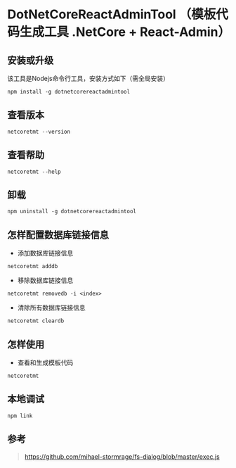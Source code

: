 # DotNetCoreReactAdminTool （模板代码生成工具 .NetCore + React-Admin）

## 安装或升级
该工具是Nodejs命令行工具，安装方式如下（需全局安装）
```shell
npm install -g dotnetcorereactadmintool
```
## 查看版本
```shell
netcoretmt --version
```
## 查看帮助
```shell
netcoretmt --help
```
## 卸载
```shell
npm uninstall -g dotnetcorereactadmintool
```

## 怎样配置数据库链接信息

- 添加数据库链接信息
```shell
netcoretmt adddb
```

- 移除数据库链接信息
```shell
netcoretmt removedb -i <index>
```

- 清除所有数据库链接信息
```shell
netcoretmt cleardb
```

## 怎样使用

- 查看和生成模板代码
```shell
netcoretmt
```

## 本地调试
```shell
npm link
```

## 参考
> https://github.com/mihael-stormrage/fs-dialog/blob/master/exec.js

